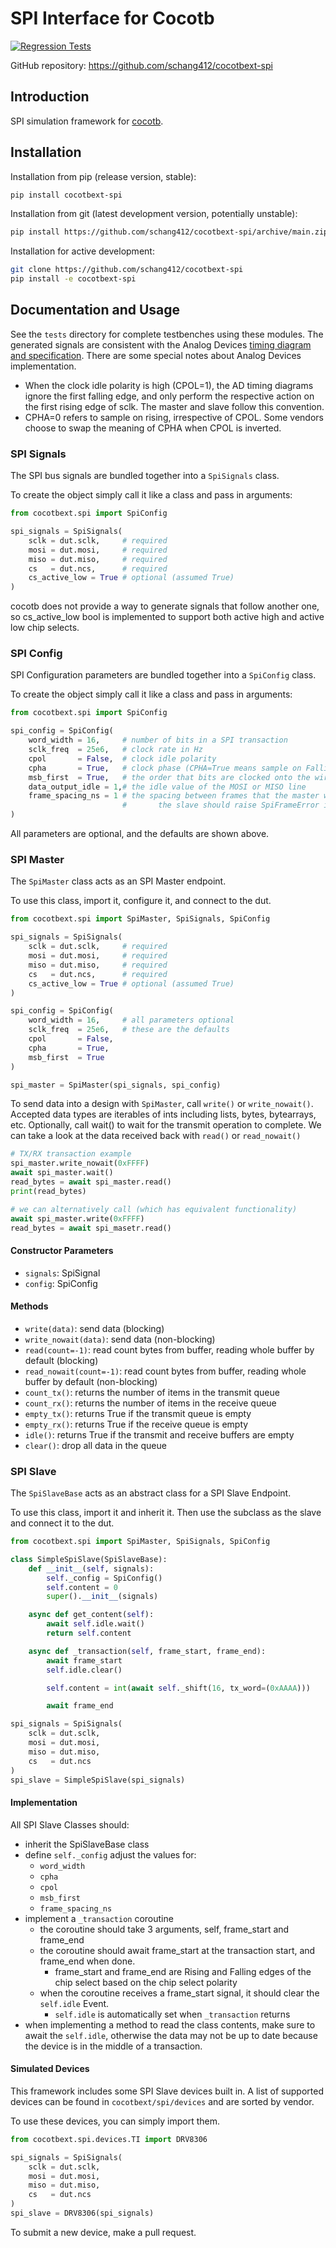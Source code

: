 # SPI Interface for Cocotb

[![Regression Tests](https://github.com/schang412/cocotbext-spi/actions/workflows/regression-tests.yml/badge.svg)](https://github.com/schang412/cocotbext-spi/actions/workflows/regression-tests.yml)

GitHub repository: https://github.com/schang412/cocotbext-spi

## Introduction

SPI simulation framework for [cocotb](https://github.com/cocotb/cocotb).

## Installation

Installation from pip (release version, stable):
```bash
pip install cocotbext-spi
```

Installation from git (latest development version, potentially unstable):
```bash
pip install https://github.com/schang412/cocotbext-spi/archive/main.zip
```

Installation for active development:
```bash
git clone https://github.com/schang412/cocotbext-spi
pip install -e cocotbext-spi
```

## Documentation and Usage

See the `tests` directory for complete testbenches using these modules. The generated signals are consistent with the Analog Devices [timing diagram and specification](https://www.analog.com/en/analog-dialogue/articles/introduction-to-spi-interface.html). There are some special notes about Analog Devices implementation.

- When the clock idle polarity is high (CPOL=1), the AD timing diagrams ignore the first falling edge, and only perform the respective action on the first rising edge of sclk. The master and slave follow this convention.
- CPHA=0 refers to sample on rising, irrespective of CPOL. Some vendors choose to swap the meaning of CPHA when CPOL is inverted.

### SPI Signals

The SPI bus signals are bundled together into a `SpiSignals` class.

To create the object simply call it like a class and pass in arguments:
```python
from cocotbext.spi import SpiConfig

spi_signals = SpiSignals(
    sclk = dut.sclk,     # required
    mosi = dut.mosi,     # required
    miso = dut.miso,     # required
    cs   = dut.ncs,      # required
    cs_active_low = True # optional (assumed True)
)
```
cocotb does not provide a way to generate signals that follow another one, so cs_active_low bool is implemented to support both active high and active low chip selects.

### SPI Config

SPI Configuration parameters are bundled together into a `SpiConfig` class.

To create the object simply call it like a class and pass in arguments:
```python
from cocotbext.spi import SpiConfig

spi_config = SpiConfig(
    word_width = 16,     # number of bits in a SPI transaction
    sclk_freq  = 25e6,   # clock rate in Hz
    cpol       = False,  # clock idle polarity
    cpha       = True,   # clock phase (CPHA=True means sample on FallingEdge)
    msb_first  = True,   # the order that bits are clocked onto the wire
    data_output_idle = 1,# the idle value of the MOSI or MISO line 
    frame_spacing_ns = 1 # the spacing between frames that the master waits for or the slave obeys
                         #       the slave should raise SpiFrameError if this is not obeyed.
)
```

All parameters are optional, and the defaults are shown above.

### SPI Master

The `SpiMaster` class acts as an SPI Master endpoint.

To use this class, import it, configure it, and connect to the dut.

```python
from cocotbext.spi import SpiMaster, SpiSignals, SpiConfig

spi_signals = SpiSignals(
    sclk = dut.sclk,     # required
    mosi = dut.mosi,     # required
    miso = dut.miso,     # required
    cs   = dut.ncs,      # required
    cs_active_low = True # optional (assumed True)
)

spi_config = SpiConfig(
    word_width = 16,     # all parameters optional
    sclk_freq  = 25e6,   # these are the defaults
    cpol       = False,
    cpha       = True,
    msb_first  = True
)

spi_master = SpiMaster(spi_signals, spi_config)
```

To send data into a design with `SpiMaster`, call `write()` or `write_nowait()`. Accepted data types are iterables of ints including lists, bytes, bytearrays, etc. Optionally, call wait() to wait for the transmit operation to complete. We can take a look at the data received back with `read()` or `read_nowait()`

```python
# TX/RX transaction example
spi_master.write_nowait(0xFFFF)
await spi_master.wait()
read_bytes = await spi_master.read()
print(read_bytes)

# we can alternatively call (which has equivalent functionality)
await spi_master.write(0xFFFF)
read_bytes = await spi_masetr.read()
```

#### Constructor Parameters
- `signals`: SpiSignal
- `config`: SpiConfig

#### Methods
- `write(data)`: send data (blocking)
- `write_nowait(data)`: send data (non-blocking)
- `read(count=-1)`: read count bytes from buffer, reading whole buffer by default (blocking)
- `read_nowait(count=-1)`: read count bytes from buffer, reading whole buffer by default (non-blocking)
- `count_tx()`: returns the number of items in the transmit queue
- `count_rx()`: returns the number of items in the receive queue
- `empty_tx()`: returns True if the transmit queue is empty
- `empty_rx()`: returns True if the receive queue is empty
- `idle()`: returns True if the transmit and receive buffers are empty
- `clear()`: drop all data in the queue

### SPI Slave

The `SpiSlaveBase` acts as an abstract class for a SPI Slave Endpoint.

To use this class, import it and inherit it. Then use the subclass as the slave and connect it to the dut.

```python
from cocotbext.spi import SpiMaster, SpiSignals, SpiConfig

class SimpleSpiSlave(SpiSlaveBase):
    def __init__(self, signals):
        self._config = SpiConfig()
        self.content = 0
        super().__init__(signals)

    async def get_content(self):
        await self.idle.wait()
        return self.content

    async def _transaction(self, frame_start, frame_end):
        await frame_start
        self.idle.clear()

        self.content = int(await self._shift(16, tx_word=(0xAAAA)))

        await frame_end

spi_signals = SpiSignals(
    sclk = dut.sclk,
    mosi = dut.mosi,
    miso = dut.miso,
    cs   = dut.ncs
)
spi_slave = SimpleSpiSlave(spi_signals)
```

#### Implementation

All SPI Slave Classes should:
- inherit the SpiSlaveBase class
- define `self._config` adjust the values for:
    - `word_width`
    - `cpha`
    - `cpol`
    - `msb_first`
    - `frame_spacing_ns`
- implement a `_transaction` coroutine
    - the coroutine should take 3 arguments, self, frame_start and frame_end
    - the coroutine should await frame_start at the transaction start, and frame_end when done.
        - frame_start and frame_end are Rising and Falling edges of the chip select based on the chip select polarity
    - when the coroutine receives a frame_start signal, it should clear the `self.idle` Event.
        - `self.idle` is automatically set when `_transaction` returns
- when implementing a method to read the class contents, make sure to await the `self.idle`, otherwise the data may not be up to date because the device is in the middle of a transaction.


#### Simulated Devices

This framework includes some SPI Slave devices built in. A list of supported devices can be found in `cocotbext/spi/devices` and are sorted by vendor.

To use these devices, you can simply import them.

```python
from cocotbext.spi.devices.TI import DRV8306

spi_signals = SpiSignals(
    sclk = dut.sclk,
    mosi = dut.mosi,
    miso = dut.miso,
    cs   = dut.ncs
)
spi_slave = DRV8306(spi_signals)
```

To submit a new device, make a pull request.
